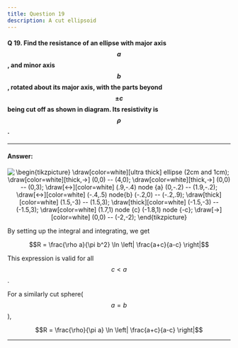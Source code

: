 ```yaml
--- 
title: Question 19
description: A cut ellipsoid
---
```


<script src="https://cdn.mathjax.org/mathjax/latest/MathJax.js?config=TeX-AMS-MML_HTMLorMML" type="text/javascript"></script>

#### Q 19. Find the resistance of an ellipse with major axis $$a$$, and minor axis $$b$$, rotated about its major axis, with the parts beyond $$\pm c$$ being cut off as shown in diagram. Its resistivity is $$\rho$$.

---

#### Answer:

<p align="center"><img align="center" src="https://i.upmath.me/svg/%5Cbegin%7Btikzpicture%7D%0A%5Cdraw%5Bcolor%3Dwhite%5D%5Bultra%20thick%5D%20ellipse%20(2cm%20and%201cm)%3B%0A%5Cdraw%5Bcolor%3Dwhite%5D%5Bthick%2C-%3E%5D%20(0%2C0)%20--%20(4%2C0)%3B%0A%5Cdraw%5Bcolor%3Dwhite%5D%5Bthick%2C-%3E%5D%20(0%2C0)%20--%20(0%2C3)%3B%0A%5Cdraw%5B%3C-%3E%5D%5Bcolor%3Dwhite%5D%20(.9%2C-.4)%20node%20%7Ba%7D%20(0%2C-.2)%20--%20(1.9%2C-.2)%3B%0A%5Cdraw%5B%3C-%3E%5D%5Bcolor%3Dwhite%5D%20(-.4%2C.5)%20node%7Bb%7D%20(-.2%2C0)%20--%20(-.2%2C.9)%3B%0A%5Cdraw%5Bthick%5D%5Bcolor%3Dwhite%5D%20(1.5%2C-3)%20--%20(1.5%2C3)%3B%0A%5Cdraw%5Bthick%5D%5Bcolor%3Dwhite%5D%20(-1.5%2C-3)%20--%20(-1.5%2C3)%3B%0A%5Cdraw%5Bcolor%3Dwhite%5D%20(1.7%2C1)%20node%20%7Bc%7D%20(-1.8%2C1)%20node%20%7B-c%7D%3B%0A%5Cdraw%5B-%3E%5D%5Bcolor%3Dwhite%5D%20(0%2C0)%20--%20(-2%2C-2)%3B%0A%5Cend%7Btikzpicture%7D%0A" alt="\begin{tikzpicture}
\draw[color=white][ultra thick] ellipse (2cm and 1cm);
\draw[color=white][thick,-&gt;] (0,0) -- (4,0);
\draw[color=white][thick,-&gt;] (0,0) -- (0,3);
\draw[&lt;-&gt;][color=white] (.9,-.4) node {a} (0,-.2) -- (1.9,-.2);
\draw[&lt;-&gt;][color=white] (-.4,.5) node{b} (-.2,0) -- (-.2,.9);
\draw[thick][color=white] (1.5,-3) -- (1.5,3);
\draw[thick][color=white] (-1.5,-3) -- (-1.5,3);
\draw[color=white] (1.7,1) node {c} (-1.8,1) node {-c};
\draw[-&gt;][color=white] (0,0) -- (-2,-2);
\end{tikzpicture}
" /></p>


By setting up the integral and integrating, we get

$$R = \frac{\rho a}{\pi b^2} \ln \left| \frac{a+c}{a-c} \right|$$

This expression is valid for all $$c < a$$.

For a similarly cut sphere($$a=b$$),

$$R = \frac{\rho}{\pi a} \ln \left| \frac{a+c}{a-c} \right|$$

---
